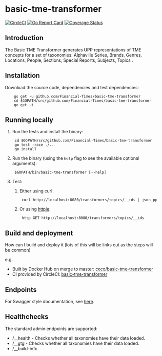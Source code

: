 # basic-tme-transformer

[![CircleCI](https://circleci.com/gh/Financial-Times/basic-tme-transformer.svg?style=svg)](https://circleci.com/gh/Financial-Times/basic-tme-transformer)
[![Go Report Card](https://goreportcard.com/badge/github.com/Financial-Times/basic-tme-transformer)](https://goreportcard.com/report/github.com/Financial-Times/basic-tme-transformer)
[![Coverage Status](https://coveralls.io/repos/github/Financial-Times/basic-tme-transformer/badge.svg?branch=master)](https://coveralls.io/github/Financial-Times/basic-tme-transformer?branch=master)

## Introduction
The Basic TME Transformer generates UPP representations of TME concepts for a set of taxonomies:
Alphaville Series, Brands, Genres, Locations, People, Sections, Special Reports, Subjects, Topics .

## Installation

Download the source code, dependencies and test dependencies:

        go get -u github.com/Financial-Times/basic-tme-transformer
        cd $GOPATH/src/github.com/Financial-Times/basic-tme-transformer
        go get -t


## Running locally

1. Run the tests and install the binary:

        cd $GOPATH/src/github.com/Financial-Times/basic-tme-transformer
        go test -race ./...
        go install

1. Run the binary (using the `help` flag to see the available optional arguments):

        $GOPATH/bin/basic-tme-transformer [--help]

1. Test:

    1. Either using curl:

            curl http://localhost:8080/transformers/topics/__ids | json_pp

    1. Or using [httpie](https://github.com/jkbrzt/httpie):

            http GET http://localhost:8080/transformers/topics/__ids

## Build and deployment
How can I build and deploy it (lots of this will be links out as the steps will be common)

e.g.
* Built by Docker Hub on merge to master: [coco/basic-tme-transformer](https://hub.docker.com/r/coco/basic-tme-transformer/)
* CI provided by CircleCI: [basic-tme-transformer](https://circleci.com/gh/Financial-Times/basic-tme-transformer)

## Endpoints
For Swagger style documentation, see [here](swagger.yml).

## Healthchecks
The standard admin endpoints are supported:
- /__health - Checks whether all taxonomies have their data loaded.
- /__gtg - Checks whether all taxonomies have their data loaded.
- /__build-info


